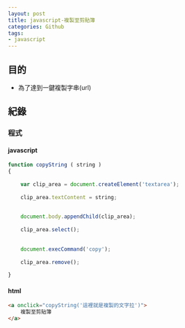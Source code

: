 ```yaml
---
layout: post
title: javascript-複製至剪貼簿
categories: Github
tags:
- javascript
---
```

## 目的 ##

 - 為了達到一鍵複製字串(url)
 <!-- more -->
 
## 紀錄 ##

### 程式 ###

#### javascript ####

```javascript
function copyString ( string )
{
 
    var clip_area = document.createElement('textarea');
 
    clip_area.textContent = string;
 
 
    document.body.appendChild(clip_area);
 
    clip_area.select();
 
 
    document.execCommand('copy');
 
    clip_area.remove();
 
}
``` 

#### html ####

```html
<a onclick="copyString('這裡就是複製的文字拉')"> 
    複製至剪貼簿   
</a>
```